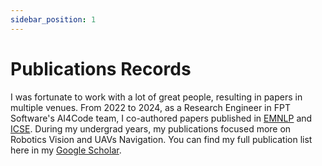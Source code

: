 ```yaml
---
sidebar_position: 1
---
```


# Publications Records

I was fortunate to work with a lot of great people, resulting in papers in multiple venues. From 2022 to 2024, as a Research Engineer in FPT Software's AI4Code team, I co-authored papers published in [EMNLP](https://2023.emnlp.org/) and [ICSE](https://conf.researchr.org/home/icse-2024). During my undergrad years, my publications focused more on Robotics Vision and UAVs Navigation. You can find my full publication list here in my [Google Scholar](https://scholar.google.com/citations?user=xetJ05YAAAAJ). 
